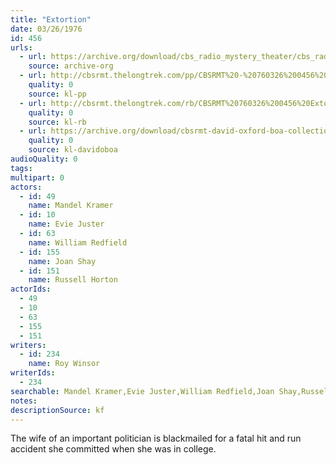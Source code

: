 ```yaml
---
title: "Extortion"
date: 03/26/1976
id: 456
urls: 
  - url: https://archive.org/download/cbs_radio_mystery_theater/cbs_radio_mystery_theater-0451-0500.zip/cbs_radio_mystery_theater-0451-0500%2Fcbsrmt_0456_extortion.mp3
    source: archive-org
  - url: http://cbsrmt.thelongtrek.com/pp/CBSRMT%20-%20760326%200456%20Extortion_pp.mp3
    quality: 0
    source: kl-pp
  - url: http://cbsrmt.thelongtrek.com/rb/CBSRMT%20760326%200456%20Extortion_wuwm%20recorded%208_11_76.mp3
    quality: 0
    source: kl-rb
  - url: https://archive.org/download/cbsrmt-david-oxford-boa-collection/CBSRMT-760326-0456-repeated-760811-Extortion-(128-44)_WUWM-FM-{BoA}.mp3
    quality: 0
    source: kl-davidoboa
audioQuality: 0
tags: 
multipart: 0
actors:  
  - id: 49
    name: Mandel Kramer  
  - id: 10
    name: Evie Juster  
  - id: 63
    name: William Redfield  
  - id: 155
    name: Joan Shay  
  - id: 151
    name: Russell Horton
actorIds:  
  - 49  
  - 10  
  - 63  
  - 155  
  - 151
writers:  
  - id: 234
    name: Roy Winsor
writerIds:  
  - 234
searchable: Mandel Kramer,Evie Juster,William Redfield,Joan Shay,Russell Horton Roy Winsor
notes: 
descriptionSource: kf
---
```

The wife of an important politician is blackmailed for a fatal hit and run accident she committed when she was in college.